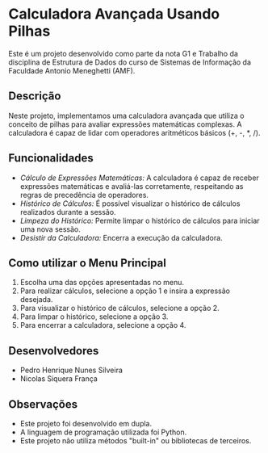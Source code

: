 # Calculadora Avançada Usando Pilhas

Este é um projeto desenvolvido como parte da nota G1 e Trabalho da disciplina de Estrutura de Dados do curso de Sistemas de Informação da Faculdade Antonio Meneghetti (AMF).

## Descrição

Neste projeto, implementamos uma calculadora avançada que utiliza o conceito de pilhas para avaliar expressões matemáticas complexas. A calculadora é capaz de lidar com operadores aritméticos básicos (+, -, *, /).

## Funcionalidades

- *Cálculo de Expressões Matemáticas:* A calculadora é capaz de receber expressões matemáticas e avaliá-las corretamente, respeitando as regras de precedência de operadores.
- *Histórico de Cálculos:* É possível visualizar o histórico de cálculos realizados durante a sessão.
- *Limpeza do Histórico:* Permite limpar o histórico de cálculos para iniciar uma nova sessão.
- *Desistir da Calculadora:* Encerra a execução da calculadora.

## Como utilizar o Menu Principal

1. Escolha uma das opções apresentadas no menu.
2. Para realizar cálculos, selecione a opção 1 e insira a expressão desejada.
3. Para visualizar o histórico de cálculos, selecione a opção 2.
4. Para limpar o histórico, selecione a opção 3.
5. Para encerrar a calculadora, selecione a opção 4.

## Desenvolvedores

- Pedro Henrique Nunes Silveira
- Nicolas Siquera França

## Observações

- Este projeto foi desenvolvido em dupla.
- A linguagem de programação utilizada foi Python.
- Este projeto não utiliza métodos "built-in" ou bibliotecas de terceiros.
